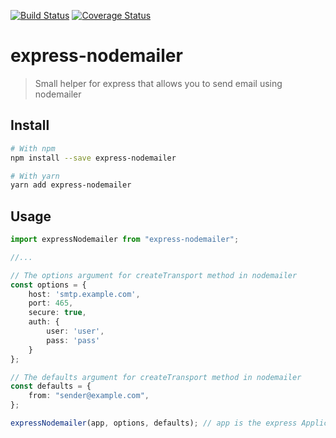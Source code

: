 [![Build Status](https://travis-ci.org/xiondlph/express-nodemailer.svg?branch=master)](https://travis-ci.org/xiondlph/express-nodemailer)
[![Coverage Status](https://coveralls.io/repos/github/xiondlph/express-nodemailer/badge.svg?branch=master)](https://coveralls.io/github/xiondlph/express-nodemailer?branch=master)
# express-nodemailer
>Small helper for express that allows you to send email using nodemailer

## Install

```bash
# With npm
npm install --save express-nodemailer

# With yarn
yarn add express-nodemailer
```
## Usage
```ts
import expressNodemailer from "express-nodemailer";

//...

// The options argument for createTransport method in nodemailer
const options = {
    host: 'smtp.example.com',
    port: 465,
    secure: true,
    auth: {
        user: 'user',
        pass: 'pass'
    }
};

// The defaults argument for createTransport method in nodemailer
const defaults = {
    from: "sender@example.com",
};

expressNodemailer(app, options, defaults); // app is the express Application object
```
